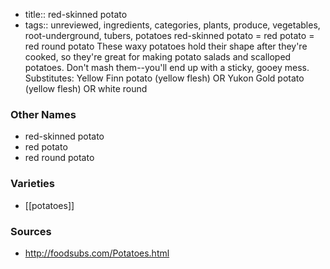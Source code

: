 - title:: red-skinned potato
- tags:: unreviewed, ingredients, categories, plants, produce, vegetables, root-underground, tubers, potatoes
red-skinned potato = red potato = red round potato These waxy potatoes hold their shape after they're cooked, so they're great for making potato salads and scalloped potatoes. Don't mash them--you'll end up with a sticky, gooey mess. Substitutes: Yellow Finn potato (yellow flesh) OR Yukon Gold potato (yellow flesh) OR white round

### Other Names

* red-skinned potato
* red potato
* red round potato

### Varieties

* [[potatoes]]

### Sources
* http://foodsubs.com/Potatoes.html
